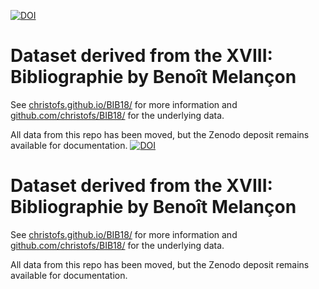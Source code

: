 [![DOI](https://zenodo.org/badge/643157716.svg)](https://zenodo.org/badge/latestdoi/643157716)

# Dataset derived from the XVIII: Bibliographie by Benoît Melançon

See [christofs.github.io/BIB18/](https://christofs.github.io/BIB18/) for more information and [github.com/christofs/BIB18/](https://github.com/christofs/BIB18/) for the underlying data. 

All data from this repo has been moved, but the Zenodo deposit remains available for documentation. 
[![DOI](https://zenodo.org/badge/643157716.svg)](https://zenodo.org/badge/latestdoi/643157716)

# Dataset derived from the XVIII: Bibliographie by Benoît Melançon

See [christofs.github.io/BIB18/](https://christofs.github.io/BIB18/) for more information and [github.com/christofs/BIB18/](https://github.com/christofs/BIB18/) for the underlying data. 

All data from this repo has been moved, but the Zenodo deposit remains available for documentation. 
